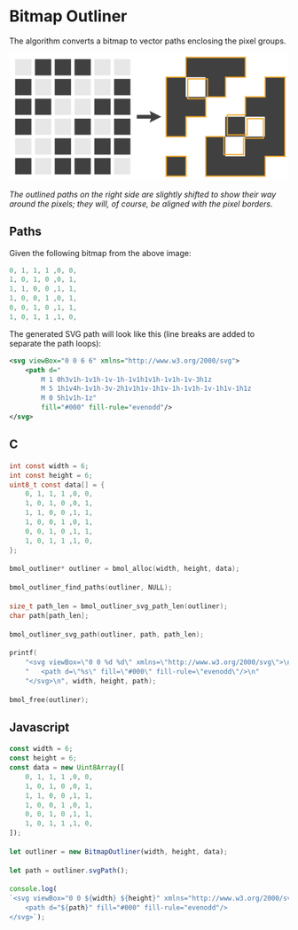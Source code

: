 # Bitmap Outliner

The algorithm converts a bitmap to vector paths enclosing the pixel groups.

![Conversion Diagram](conversion-diagram.svg)

*The outlined paths on the right side are slightly shifted to show their way around the pixels; they will, of course, be aligned with the pixel borders.*

## Paths

Given the following bitmap from the above image:

```c
0, 1, 1, 1 ,0, 0,
1, 0, 1, 0 ,0, 1,
1, 1, 0, 0 ,1, 1,
1, 0, 0, 1 ,0, 1,
0, 0, 1, 0 ,1, 1,
1, 0, 1, 1 ,1, 0,
```

The generated SVG path will look like this (line breaks are added to separate the path loops):

```xml
<svg viewBox="0 0 6 6" xmlns="http://www.w3.org/2000/svg">
	<path d="
		M 1 0h3v1h-1v1h-1v-1h-1v1h1v1h-1v1h-1v-3h1z
		M 5 1h1v4h-1v1h-3v-2h1v1h1v-1h1v-1h-1v1h-1v-1h1v-1h1z
		M 0 5h1v1h-1z"
		fill="#000" fill-rule="evenodd"/>
</svg>
```

## C

```c
int const width = 6;
int const height = 6;
uint8_t const data[] = {
	0, 1, 1, 1 ,0, 0,
	1, 0, 1, 0 ,0, 1,
	1, 1, 0, 0 ,1, 1,
	1, 0, 0, 1 ,0, 1,
	0, 0, 1, 0 ,1, 1,
	1, 0, 1, 1 ,1, 0,
};

bmol_outliner* outliner = bmol_alloc(width, height, data);

bmol_outliner_find_paths(outliner, NULL);

size_t path_len = bmol_outliner_svg_path_len(outliner);
char path[path_len];

bmol_outliner_svg_path(outliner, path, path_len);

printf(
	"<svg viewBox=\"0 0 %d %d\" xmlns=\"http://www.w3.org/2000/svg\">\n"
	"	<path d=\"%s\" fill=\"#000\" fill-rule=\"evenodd\"/>\n"
	"</svg>\n", width, height, path);

bmol_free(outliner);
```

## Javascript

```js
const width = 6;
const height = 6;
const data = new Uint8Array([
	0, 1, 1, 1 ,0, 0,
	1, 0, 1, 0 ,0, 1,
	1, 1, 0, 0 ,1, 1,
	1, 0, 0, 1 ,0, 1,
	0, 0, 1, 0 ,1, 1,
	1, 0, 1, 1 ,1, 0,
]);

let outliner = new BitmapOutliner(width, height, data);

let path = outliner.svgPath();

console.log(
`<svg viewBox="0 0 ${width} ${height}" xmlns="http://www.w3.org/2000/svg">
	<path d="${path}" fill="#000" fill-rule="evenodd"/>
</svg>`);
```